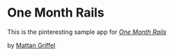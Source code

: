 # One Month Rails

This is the pinteresting sample app for [*One Month Rails*](http://onemonthrails.com)

by [Mattan Griffel](http://mattangriffel.com)